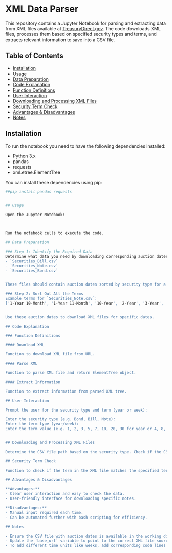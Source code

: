 
# XML Data Parser

This repository contains a Jupyter Notebook for parsing and extracting data from XML files available at [TreasuryDirect.gov](https://www.treasurydirect.gov/auctions/announcements-data-results/announcement-results-press-releases/).
The code downloads XML files, processes them based on specified security types and terms, and extracts relevant information to save into a CSV file.

## Table of Contents
- [Installation](#installation)
- [Usage](#usage)
- [Data Preparation](#data-preparation)
- [Code Explanation](#code-explanation)
- [Function Definitions](#function-definitions)
- [User Interaction](#user-interaction)
- [Downloading and Processing XML Files](#downloading-and-processing-xml-files)
- [Security Term Check](#security-term-check)
- [Advantages & Disadvantages](#advantages--disadvantages)
- [Notes](#notes)

## Installation

To run the notebook you need to have the following dependencies installed:
- Python 3.x
- pandas
- requests
- xml.etree.ElementTree

You can install these dependencies using pip:

```bash
##pip install pandas requests


## Usage

Open the Jupyter Notebook:



Run the notebook cells to execute the code.

## Data Preparation

### Step 1: Identify the Required Data
Determine what data you need by downloading corresponding auction dates from [TreasuryDirect's auction query](https://www.treasurydirect.gov/auctions/auction-query/). Download and save them as three CSV files:
- `Securities_Bill.csv`
- `Securities_Note.csv`
- `Securities_Bond.csv`


These files should contain auction dates sorted by security type for a clean time span.

### Step 2: Sort Out All the Terms
Example terms for `Securities_Note.csv`:
['1-Year 10-Month', '1-Year 11-Month', '10-Year', '2-Year', '3-Year', '4-Year 10-Month', '4-Year 4-Month', '4-Year 6-Month', '4-Year 8-Month', '5-Year', '6-Year 10-Month', '6-Year 4-Month', '6-Year 7-Month', '7-Year', '9-Year 10-Month', '9-Year 11-Month', '9-Year 4-Month', '9-Year 8-Month', '9-Year 9-Month']


Use these auction dates to download XML files for specific dates.

## Code Explanation

### Function Definitions

#### Download XML

Function to download XML file from URL.

#### Parse XML

Function to parse XML file and return ElementTree object.

#### Extract Information

Function to extract information from parsed XML tree.

## User Interaction

Prompt the user for the security type and term (year or week):

Enter the security type (e.g. Bond, Bill, Note):
Enter the term type (year/week):
Enter the term value (e.g. 1, 2, 3, 5, 7, 10, 20, 30 for year or 4, 8, 13, 17, 26, 52 for week):


## Downloading and Processing XML Files

Determine the CSV file path based on the security type. Check if the CSV file exists and read the CSV file to extract the Auction Dates. Download and process each XML file for the extracted Auction Dates.

## Security Term Check

Function to check if the term in the XML file matches the specified term type and value.

## Advantages & Disadvantages

**Advantages:**
- Clear user interaction and easy to check the data.
- User-friendly interface for downloading specific notes.

**Disadvantages:**
- Manual input required each time.
- Can be automated further with bash scripting for efficiency.

## Notes

- Ensure the CSV file with auction dates is available in the working directory.
- Update the `base_url` variable to point to the correct XML file source.
- To add different time units like weeks, add corresponding code lines in the `is_security_term` function.


